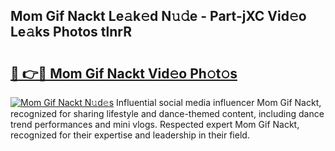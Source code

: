 ## Mom Gif Nackt Le𝚊k𝚎d N𝚞𝚍e - Part-jXC Vid𝚎o Le𝚊ks Photos tlnrR

# <h2><a href="http://fb8kg4f.evod.top/?m=Mom+Gif+Nackt">🔗 👉🔴 Mom Gif Nackt Vid𝚎o Ph𝚘t𝚘s</a></h2>

[![Mom Gif Nackt N𝚞d𝚎s](https://i.imgur.com/8V9OHl7.gif)](http://fb8kg4f.evod.top/?m=Mom+Gif+Nackt)
Influential social media influencer Mom Gif Nackt, recognized for sharing lifestyle and dance-themed content, including dance trend performances and mini vlogs. Respected expert Mom Gif Nackt, recognized for their expertise and leadership in their field. 

